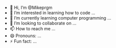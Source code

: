 - 👋 Hi, I’m @Mikeprgm
- 👀 I’m interested in learning how to code ...
- 🌱 I’m currently learning computer programming ...
- 💞️ I’m looking to collaborate on  ...
- 📫 How to reach me ...
- 😄 Pronouns: ...
- ⚡ Fun fact: ...

<!---
Mikeprgm/Mikeprgm is a ✨ special ✨ repository because its `README.md` (this file) appears on your GitHub profile.
You can click the Preview link to take a look at your changes.
--->
